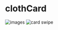 # clothCard

![images](https://media.giphy.com/media/26xBLTGKTf5RlPOXm/giphy.gif)
![card swipe](https://media.giphy.com/media/l3q2VlRSabXNocH0k/giphy.gif)
